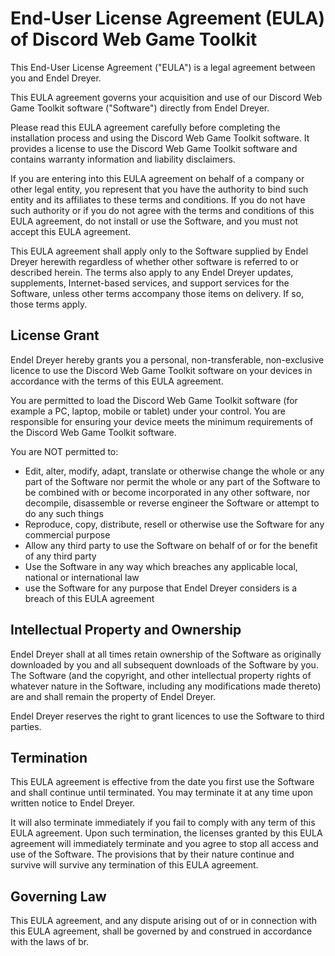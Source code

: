 # End-User License Agreement (EULA) of Discord Web Game Toolkit

This End-User License Agreement ("EULA") is a legal agreement between you and Endel Dreyer.

This EULA agreement governs your acquisition and use of our Discord Web Game Toolkit software ("Software") directly from Endel Dreyer.

Please read this EULA agreement carefully before completing the installation process and using the Discord Web Game Toolkit software. It provides a license to use the Discord Web Game Toolkit software and contains warranty information and liability disclaimers.

If you are entering into this EULA agreement on behalf of a company or other legal entity, you represent that you have the authority to bind such entity and its affiliates to these terms and conditions. If you do not have such authority or if you do not agree with the terms and conditions of this EULA agreement, do not install or use the Software, and you must not accept this EULA agreement.

This EULA agreement shall apply only to the Software supplied by Endel Dreyer herewith regardless of whether other software is referred to or described herein. The terms also apply to any Endel Dreyer updates, supplements, Internet-based services, and support services for the Software, unless other terms accompany those items on delivery. If so, those terms apply.

## License Grant

Endel Dreyer hereby grants you a personal, non-transferable, non-exclusive licence to use the Discord Web Game Toolkit software on your devices in accordance with the terms of this EULA agreement.

You are permitted to load the Discord Web Game Toolkit software (for example a PC, laptop, mobile or tablet) under your control. You are responsible for ensuring your device meets the minimum requirements of the Discord Web Game Toolkit software.

You are NOT permitted to:

- Edit, alter, modify, adapt, translate or otherwise change the whole or any part of the Software nor permit the whole or any part of the Software to be combined with or become incorporated in any other software, nor decompile, disassemble or reverse engineer the Software or attempt to do any such things
- Reproduce, copy, distribute, resell or otherwise use the Software for any commercial purpose
- Allow any third party to use the Software on behalf of or for the benefit of any third party
- Use the Software in any way which breaches any applicable local, national or international law
- use the Software for any purpose that Endel Dreyer considers is a breach of this EULA agreement

## Intellectual Property and Ownership
Endel Dreyer shall at all times retain ownership of the Software as originally downloaded by you and all subsequent downloads of the Software by you. The Software (and the copyright, and other intellectual property rights of whatever nature in the Software, including any modifications made thereto) are and shall remain the property of Endel Dreyer.

Endel Dreyer reserves the right to grant licences to use the Software to third parties.

## Termination
This EULA agreement is effective from the date you first use the Software and shall continue until terminated. You may terminate it at any time upon written notice to Endel Dreyer.

It will also terminate immediately if you fail to comply with any term of this EULA agreement. Upon such termination, the licenses granted by this EULA agreement will immediately terminate and you agree to stop all access and use of the Software. The provisions that by their nature continue and survive will survive any termination of this EULA agreement.

## Governing Law
This EULA agreement, and any dispute arising out of or in connection with this EULA agreement, shall be governed by and construed in accordance with the laws of br.
